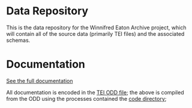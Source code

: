 

# Data Repository

This is the data repository for the Winnifred Eaton Archive project, which will contain all of the source data (primarily TEI files) and the associated schemas. 

# Documentation

[See the full documentation](https://winnifredeatonarchive.github.io/wea/documentation.html)

All documentation is encoded in the [TEI ODD file](sch/wea.odd); the above is compiled from the ODD using the processes contained the [code directory](code);
   
   

  